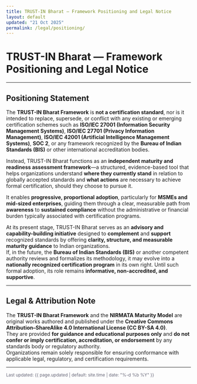 ```yaml
---
title: TRUST-IN Bharat — Framework Positioning and Legal Notice
layout: default
updated: "21 Oct 2025"
permalink: /legal/positioning/
---
```


# TRUST-IN Bharat — Framework Positioning and Legal Notice

---

## Positioning Statement

The **TRUST-IN Bharat Framework** is **not a certification standard**, nor is it intended to replace, supersede, or conflict with any existing or emerging certification schemes such as **ISO/IEC 27001 (Information Security Management Systems)**, **ISO/IEC 27701 (Privacy Information Management)**, **ISO/IEC 42001 (Artificial Intelligence Management Systems)**, **SOC 2**, or any framework recognized by the **Bureau of Indian Standards (BIS)** or other international accreditation bodies.

Instead, TRUST-IN Bharat functions as an **independent maturity and readiness assessment framework**—a structured, evidence-based tool that helps organizations understand **where they currently stand** in relation to globally accepted standards and **what actions** are necessary to achieve formal certification, should they choose to pursue it.

It enables **progressive, proportional adoption**, particularly for **MSMEs and mid-sized enterprises**, guiding them through a clear, measurable path from **awareness** to **sustained compliance** without the administrative or financial burden typically associated with certification programs.

At its present stage, TRUST-IN Bharat serves as an **advisory and capability-building initiative** designed to **complement** and **support** recognized standards by offering **clarity, structure, and measurable maturity guidance** to Indian organizations.  
If, in the future, the **Bureau of Indian Standards (BIS)** or another competent authority reviews and formalizes its methodology, it may evolve into a **nationally recognized certification program** in its own right. Until such formal adoption, its role remains **informative, non-accredited, and supportive**.

---

## Legal & Attribution Note

The **TRUST-IN Bharat Framework** and the **NIRMATA Maturity Model** are original works authored and published under the **Creative Commons Attribution–ShareAlike 4.0 International License (CC BY-SA 4.0)**.  
They are provided **for guidance and educational purposes only** and **do not confer or imply certification, accreditation, or endorsement** by any standards body or regulatory authority.  
Organizations remain solely responsible for ensuring conformance with applicable legal, regulatory, and certification requirements.

---

<small style="color:#667;">
Last updated: {{ page.updated | default: site.time | date: "%-d %b %Y" }}
</small>

